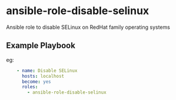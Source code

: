 # ansible-role-disable-selinux

Ansible role to disable SELinux on RedHat family operating systems


Example Playbook
----------------

eg:

``` yaml
    - name: Disable SELinux
      hosts: localhost
      become: yes
      roles:
        - ansible-role-disable-selinux
```
